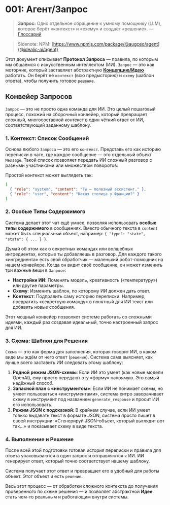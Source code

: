 # 001: Агент/Запрос

> **Запрос:** Одно отдельное обращение к умному помощнику (LLM), которое берёт «контекст» и «схему» и создаёт «решение». — [Глоссарий](./000_glossary.md)

> Sidenote: NPM: [https://www.npmjs.com/package/@augceo/agent](@idealic-ai/agent)

Этот документ описывает **Протокол Запроса** — правила, по которым мы общаемся с искусственным интеллектом (ИИ). `Запрос` — это как моторчик, который заставляет абстрактную **[Концепцию/Идею](./101_concept_idea.md)** работать. Он берёт её `контекст` (всю предысторию) и `схему` (шаблон ответа), чтобы получить готовое `решение`.

## Конвейер Запросов

`Запрос` — это не просто одна команда для ИИ. Это целый пошаговый процесс, похожий на сборочный конвейер, который превращает сложный, многосоставной контекст в один чёткий ответ от ИИ, соответствующий заданному шаблону.

### 1. Контекст: Список Сообщений

Основа любого `Запроса` — это его `контекст`. Представь его как историю переписки в чате, где каждое сообщение — это отдельный объект `Message`. Такой список позволяет передать ИИ сложный разговор с разными участниками или множеством поворотов.

Простой контекст может выглядеть так:

```json
[
  { "role": "system", "content": "Ты — полезный ассистент." },
  { "role": "user", "content": "Какая столица у Франции?" }
]
```

### 2. Особые Типы Содержимого

Система делает этот чат ещё умнее, позволяя использовать **особые типы содержимого** в сообщениях. Вместо обычного текста в `content` может быть специальный объект, например: `{ "type": "state", "state": { ... } }`.

Думай об этом как о секретных командах или волшебных ингредиентах, которые ты добавляешь в разговор. Для каждого такого «ингредиента» есть свой обработчик — маленький робот-помощник на нашем конвейере. Когда он видит своё сообщение, он может изменить три важные вещи в `Запросе`:

- **Настройки ИИ**: Поменять модель, креативность («температуру») или другие параметры.
- **Схему**: Изменить шаблон, по которому ИИ должен дать ответ.
- **Контекст**: Подправить саму историю переписки. Например, превратить «секретную команду» в понятный для ИИ текст или добавить новые сообщения.

Этот мощный конвейер позволяет системе работать со сложными идеями, каждый раз создавая идеальный, точно настроенный запрос для ИИ.

### 3. Схема: Шаблон для Решения

`Схема` — это как форма для заполнения, которая говорит ИИ, в каком виде мы ждём от него ответ (`решение`). Система сама выясняет, как лучше всего заставить ИИ следовать этому шаблону:

1.  **Родной режим JSON-схемы**: Если ИИ это умеет (как новые модели OpenAI), ему просто передают эту «форму» напрямую. Это самый надёжный способ.
2.  **Запасной план с «инструментом»**: Если ИИ не понимает схемы, но умеет пользоваться «инструментами», система хитро заворачивает схему в инструмент под названием `generate_response` и просит ИИ его использовать.
3.  **Режим JSON с подсказкой**: В крайнем случае, если ИИ умеет только выдавать текст в формате JSON, система просто пишет в своей инструкции: «Сгенерируй JSON-объект, который выглядит вот так...» и показывает схему в виде текста.

### 4. Выполнение и Решение

После всей этой подготовки готовая история переписки и правила для ответа упаковываются в один запрос и отправляются к ИИ. ИИ генерирует ответ, который точно соответствует нашему шаблону.

Система получает этот ответ и превращает его в удобный для работы объект. Этот объект и есть `решение`.

Весь этот процесс — от обработки сложного контекста до получения проверенного по схеме решения — и позволяет абстрактной **Идее** стать чем-то реальным и работающим внутри системы.